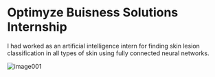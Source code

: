 # Optimyze Buisness Solutions Internship
I had worked as an artificial intelligence intern for finding skin lesion classification in all types of skin using fully connected neural networks.

![image001](https://github.com/user-attachments/assets/ece7c2b4-b6f2-458e-8d20-3798c721d547)


